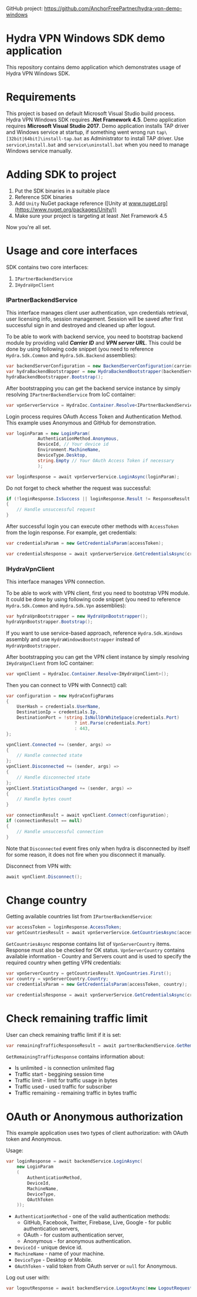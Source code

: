 GitHub project: https://github.com/AnchorFreePartner/hydra-vpn-demo-windows

# Hydra VPN Windows SDK demo application #

This repository contains demo application which demonstrates usage of Hydra VPN Windows SDK.

# Requirements #

This project is based on default Microsoft Visual Studio build process.
Hydra VPN Windows SDK requires **.Net Framework 4.5**. Demo application requires **Microsoft Visual Studio 2017**.
Demo application installs TAP driver and Windows service at startup, if something went wrong run `tap\[32bit|64bit]\install-tap.bat` as Administrator to install TAP driver. Use `service\install.bat` and `service\uninstall.bat` when you need to manage Windows service manually.

# Adding SDK to project #

1. Put the SDK binaries in a suitable place
2. Reference SDK binaries
3. Add `Unity` NuGet package reference ([Unity at www.nuget.org](https://www.nuget.org/packages/Unity/))
4. Make sure your project is targeting at least .Net Framework 4.5 

Now you're all set.

# Usage and core interfaces #

SDK contains two core interfaces:

1. `IPartnerBackendService`
2. `IHydraVpnClient`

### IPartnerBackendService ###

This interface manages client user authentication, vpn credentials retrieval, user licensing info,
session management.
Session will be saved after first successful sign in and destroyed and cleaned up after logout.

To be able to work with backend service, you need to bootstrap backend module by providing valid ***Carrier ID*** and ***VPN server URL***. This could be done by using following code snippet (you need to reference `Hydra.Sdk.Common` and `Hydra.Sdk.Backend` assemblies):

```C#
var backendServerConfiguration = new BackendServerConfiguration(carrierId, vpnServerUrl);
var hydraBackendBootstrapper = new HydraBackendBootstrapper(backendServerConfiguration);
hydraBackendBootstrapper.Bootstrap();
``` 

After bootstrapping you can get the backend service instance by simply resolving `IPartnerBackendService` from IoC container:

```C#
var vpnServerService = HydraIoc.Container.Resolve<IPartnerBackendService>();
```

Login process requires OAuth Access Token and Authentication Method.
This example uses Anonymous and GitHub for demonstration.

```C#
var loginParam = new LoginParam(
            AuthenticationMethod.Anonymous,
            DeviceId, // Your device id
            Environment.MachineName,
            DeviceType.Desktop,
            string.Empty // Your OAuth Access Token if necessary
			);

var loginResponse = await vpnServerService.LoginAsync(loginParam);
```

Do not forget to check whether the request was successful:

```C#
if (!loginResponse.IsSuccess || loginResponse.Result != ResponseResult.Ok)
{
    // Handle unsuccessful request
}
```

After successful login you can execute other methods with `AccessToken` from the login response. For example, get credentials:

```C#
var credentialsParam = new GetCredentialsParam(accessToken);

var credentialsResponse = await vpnServerService.GetCredentialsAsync(credentialsParam);
```

### IHydraVpnClient ###

This interface manages VPN connection.

To be able to work with VPN client, first you need to bootstrap VPN module. It could be done by using following code snippet (you need to reference `Hydra.Sdk.Common` and `Hydra.Sdk.Vpn` assemblies):

```C#
var hydraVpnBootstrapper = new HydraVpnBootstrapper();
hydraVpnBootstrapper.Bootstrap();
``` 

If you want to use service-based approach, reference `Hydra.Sdk.Windows` assembly and use `HydraWindowsBootstrapper` instead of `HydraVpnBootstrapper`.

After bootstrapping you can get the VPN client instance by simply resolving `IHydraVpnClient` from IoC container:

```C#
var vpnClient = HydraIoc.Container.Resolve<IHydraVpnClient>();
```

Then you can connect to VPN with Connect() call:

```C#
var configuration = new HydraConfigParams
{
    UserHash = credentials.UserName,
    DestinationIp = credentials.Ip,
    DestinationPort = !string.IsNullOrWhiteSpace(credentials.Port)
                          ? int.Parse(credentials.Port)
                          : 443,    
};

vpnClient.Connected += (sender, args) => 
{
    // Handle connected state
};
vpnClient.Disconnected += (sender, args) => 
{
    // Handle disconnected state
};
vpnClient.StatisticsChanged += (sender, args) => 
{
    // Handle bytes count
}

var connectionResult = await vpnClient.Connect(configuration);
if (connectionResult == null)
{
	// Handle unsuccessful connection
}
```

Note that `Disconnected` event fires only when hydra is disconnected by itself for some reason, it does not fire when you disconnect it manually.

Disconnect from VPN with:

```C#
await vpnClient.Disconnect();
``` 

# Change country #

Getting available countries list from `IPartnerBackendService`:

```C#
var accessToken = loginResponse.AccessToken;
var getCountriesResult = await vpnServerService.GetCountriesAsync(accessToken);
```

`GetCountriesAsync` response contains list of `VpnServerCountry` items. Response must also be checked for OK status. `VpnServerCountry` contains available information - Country and Servers count and is used to specify the required country when getting VPN credentials:

```C#
var vpnServerCountry = getCountriesResult.VpnCountries.First();
var country = vpnServerCountry.Country;
var credentialsParam = new GetCredentialsParam(accessToken, country);

var credentialsResponse = await vpnServerService.GetCredentialsAsync(credentialsParam);
```

# Check remaining traffic limit #

User can check remaining traffic limit if it is set:

```C#
var remainingTrafficResponseResult = await partnerBackendService.GetRemainingTrafficAsync(new GetRemaningTrafficParam (this.AccessToken));
```

`GetRemainingTrafficResponse` contains information about:

* Is unlimited - is connection unlimited flag
* Traffic start - beggining session time
* Traffic limit - limit for traffic usage in bytes
* Traffic used - used traffic for subscriber
* Traffic remaining - remaining traffic in bytes traffic

# OAuth or Anonymous authorization #

This example application uses two types of client authorization: with OAuth token and
Anonymous.

Usage:

```C#
var loginResponse = await backendService.LoginAsync(
	new LoginParam
	(
		AuthenticationMethod,
		DeviceId,
		MachineName,
		DeviceType,
		OAuthToken
	));
```

- `AuthenticationMethod` - one of the valid authentication methods:
  * GitHub, Facebook, Twitter, Firebase, Live, Google - for public authentication servers,
  * OAuth - for custom authentication server,
  * Anonymous - for anonymous authentication.
- `DeviceId` - unique device id.
- `MachineName` - name of your machine.
- `DeviceType` - Desktop or Mobile.
- `OAuthToken` - valid token from OAuth server or `null` for Anonymous.

Log out user with:

```C#
var logoutResponse = await backendService.LogoutAsync(new LogoutRequestParam(this.AccessToken));
```
